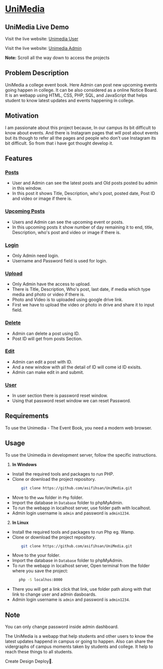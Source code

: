 # [UniMedia](http://unimedia.free.nf/)

## UniMedia Live Demo

Visit the live website: [Unimedia User](http://unimedia.free.nf/)

Visit the live website: [Unimedia Admin](http://admin.unimedia.free.nf/)

**Note:** Scroll all the way down to access the projects

## Problem Description
UniMedia a college event book. Here Admin can post new upcoming events going happen in college. It can be also considered as a online Notice Board. It is an webapp using HTML, CSS, PHP, SQL, and JavaScript that helps student to know latest updates and events happening in college.

## Motivation
I am passionate about this project because, In our campus its bit difficult to know about events. And there is Instagram pages that will post about events but its though to refer all the pages and people who don't use Instagram its bit difficult. So from that i have got thought develop it. 

## Features
### [Posts](http://unimedia.free.nf/)
- User and Admin can see the latest posts and Old posts posted bu admin in this window.
- In this post it shows Title, Description, who's post, posted date, Post ID and video or image if there is.


### [Upcoming Posts](http://unimedia.free.nf/)
- Users and Admin can see the upcoming event or posts.
- In this upcoming posts it show number of day remaining it to end, title, Description, who's post and video or image if there is.

### [Login](http://admin.unimedia.free.nf/)
- Only Admin need login.
- Username and Password field is used for login.

### [Upload](http://admin.unimedia.free.nf/)
- Only Admin have the access to upload.
- There is Title, Description, Who's post, last date, if media which type media and photo or video if there is.
- Photo and Video is to uploaded using google drive link.
- First we have to upload the video or photo in drive and share it to input field.

### [Delete](http://admin.unimedia.free.nf/)
- Admin can delete a post using ID.
- Post ID will get from posts Section.

### [Edit](http://admin.unimedia.free.nf/)
- Admin can edit a post with ID.
- And a new window with all the detail of ID will come id ID exisits.
- Admin can make edit in and submit.

### [User](http://admin.unimedia.free.nf/)
- In user section there is password reset window.
- Using that password reset window we can reset Password.

## Requirements
To use the Unimedia - The Event Book, you need a modern web browser.

## Usage
To use the Unimedia in development server, follow the specific instructions.

1. **In Windows**
- Install the required tools and packages to run PHP.
- Clone or download the project repository.
     ```bash
         git clone https://github.com/asifihsan/UniMedia.git
- Move to the `www` folder in `Php` folder.
- Import the database in `Database` folder to phpMyAdmin. 
- To run the webapp in localhost server, use folder path with localhost.
- Admin login username is `admin` and password is `admin1234`.

2. **In Linux**
- Install the required tools and packages to run Php eg. Wamp.
- Clone or download the project repository.
     ```bash
         git clone https://github.com/asifihsan/UniMedia.git
- Move to the your folder.
- Import the database in `Database` folder to phpMyAdmin. 
- To run the webapp in localhost server, Open terminal from the folder where you save the project:
  ```bash
     php -S localhos:8000
- There you will get a link click that link, use folder path along with that link to change user and admin dasboards.
- Admin login username is `admin` and password is `admin1234`.

## Note
You can only change password inside admin dashboard.

The UniMedia is a webapp that help students and other users to know the latest updates happend in campus or going to happen. Also can share the vidergraphs of campus moments taken by students and college. It help to reach these things to all students.

Create Design Deploy🚀.
